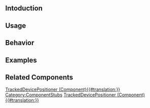 <languages></languages> <translate>

## Intoduction

## Usage

## Behavior

## Examples

## Related Components

</translate>

[TrackedDevicePositioner
(Component){{#translation:}}](Category:Components{{#translation:}} "wikilink")
[Category:ComponentStubs](Category:ComponentStubs "wikilink")
[TrackedDevicePositioner
(Component){{#translation:}}](Category:Components:Users{{#translation:}} "wikilink")